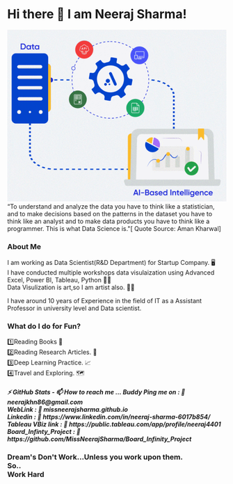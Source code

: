 <h1> Hi there 👋 I am Neeraj Sharma!</h1>

![alt text](https://github.com/MissNeerajSharma/MissNeerajSharma/blob/main/1.gif)<br>
“To understand and analyze the data you have to think like a statistician, and to make decisions based on the patterns in the dataset you have to think like an analyst and to make data products you have to think like a programmer. This is what Data Science is."[ Quote Source: Aman Kharwal]

<h3>About Me</h3>
I am working as Data Scientist(R&D Department) for Startup Company. 🖥️
<br>
I have conducted multiple workshops data visulaization using Advanced Excel, Power BI, Tableau, Python 👩‍🏫
<br>
Data Visulization is art,so I am artist also. 👩‍🎨

I have around 10 years of Experience in the field of IT as a Assistant Professor in university level and Data scientist.

<h3>
What do I do for Fun?</h3>
1️⃣Reading Books 📖<br>
2️⃣Reading Research Articles. 📑<br>
3️⃣Deep Learning Practice. 📈<br>
4️⃣Travel and Exploring. 🗺️
<h5>
 ⚡ GitHub Stats
- 📫 How to reach me ...
  Buddy Ping me on      :  🔗 neerajkhn86@gmail.com<br>
  WebLink               :  🔗 missneerajsharma.github.io<br>
  Linkedin              :  🔗 https://www.linkedin.com/in/neeraj-sharma-6017b854/<br>
  Tableau VBiz link     :  🔗 https://public.tableau.com/app/profile/neeraj4401<br>
  Board_Infinty_Project :  🔗 https://github.com/MissNeerajSharma/Board_Infinity_Project
<H3>
Dream's Don't Work...Unless you work upon them.<br>
So..<br>Work Hard<br>
 
